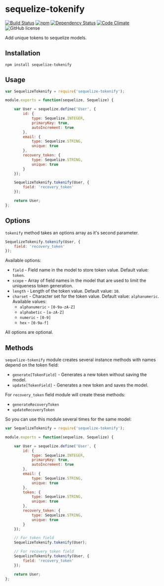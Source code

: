 # sequelize-tokenify

[![Build Status](https://travis-ci.org/pipll/sequelize-tokenify.svg?branch=master)](https://travis-ci.org/pipll/sequelize-tokenify) [![npm](https://img.shields.io/npm/v/sequelize-tokenify.svg)](https://www.npmjs.com/package/sequelize-tokenify) [![Dependency Status](https://david-dm.org/pipll/sequelize-tokenify.svg)](https://david-dm.org/pipll/sequelize-tokenify) [![Code Climate](https://codeclimate.com/github/pipll/sequelize-tokenify/badges/gpa.svg)](https://codeclimate.com/github/pipll/sequelize-tokenify) ![GitHub license](https://img.shields.io/github/license/pipll/sequelize-tokenify.svg)

Add unique tokens to sequelize models.

## Installation

`npm install sequelize-tokenify`

## Usage

```javascript
var SequelizeTokenify = require('sequelize-tokenify');

module.exports = function(sequelize, Sequelize) {

    var User = sequelize.define('User', {
        id: {
            type: Sequelize.INTEGER,
            primaryKey: true,
            autoIncrement: true
        },
        email: {
            type: Sequelize.STRING,
            unique: true
        },
        recovery_token: {
            type: Sequelize.STRING,
            unique: true
        }
    });

    SequelizeTokenify.tokenify(User, {
        field: 'recovery_token'
    });

    return User;
};
```

## Options

`tokenify` method takes an options array as it's second parameter.

```javascript
SequelizeTokenify.tokenify(User, {
    field: 'recovery_token'
});
```

Available options:

- `field` - Field name in the model to store token value. Default value: `token`.
- `scope` - Array of field names in the model that are used to limit the uniqueness token generation.
- `length` - Length of the token value. Default value: `10`.
- `charset` - Character set for the token value. Default value: `alphanumeric`. Available values:
    - `alphanumeric` - `[0-9a-zA-Z]`
    - `alphabetic` - `[a-zA-Z]`
    - `numeric` - `[0-9]`
    - `hex` - `[0-9a-f]`

All options are optional.

## Methods

`sequelize-tokenify` module creates several instance methods with names depend on the token field:

- `generate[TokenField]` - Generates a new token without saving the model.
- `update[TokenField]` - Generates a new token and saves the model.

For `recovery_token` field module will create these methods:

- `generateRecoveryToken`
- `updateRecoveryToken`

So you can use this module several times for the same model:

```javascript
var SequelizeTokenify = require('sequelize-tokenify');

module.exports = function(sequelize, Sequelize) {

    var User = sequelize.define('User', {
        id: {
            type: Sequelize.INTEGER,
            primaryKey: true,
            autoIncrement: true
        },
        email: {
            type: Sequelize.STRING,
            unique: true
        },
        token: {
            type: Sequelize.STRING,
            unique: true
        },
        recovery_token: {
            type: Sequelize.STRING,
            unique: true
        }
    });

    // For token field
    SequelizeTokenify.tokenify(User);

    // For recovery_token field
    SequelizeTokenify.tokenify(User, {
        field: 'recovery_token'
    });

    return User;
};
```
